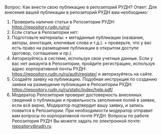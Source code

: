 Вопрос: Как внести свою публикацию в репозиторий РУДН?
Ответ: Для внесения вашей публикации в репозиторий РУДН вам необходимо:
1.	Проверить наличие статьи в Репозитории РУДН: https://repository.rudn.ru/ru/
2.	Если статьи в Репозитории нет:
1.	Подготовьте материалы:
•	метаданные публикации (название, авторы, аннотация, ключевые слова и т.д.).
•	проверьте, что у вас есть право на размещение публикации в открытом доступе (договор, соглашение и пр.).
2.	Авторизуйтесь в системе, используя свои учетные данные. Если у вас нет аккаунта в Репозитории, пройдите регистрацию, используя адрес корпоративной почты РУДН: https://repository.rudn.ru/ru/auth/register/ и авторизуйтесь на сайте.
3.	Создайте заявку на публикацию. Подобная инструкция по созданию заявки на размещение публикации в Репозитории РУДН: https://repository.rudn.ru/ru/static/index/help.pdf/
4.	Модератор Репозитория проверит достоверность внесенных сведений о публикации и правильность заполнения полей в заявке, если всё верно, Модератор подтвердит вашу заявку, и запись появится в Репозитории. При необходимости модератор отправит вам вопросы по корпоративной почте РУДН.
Вопросы по работе Репозитория РУДН Вы можете задать по электронной почте: repository@rudn.ru